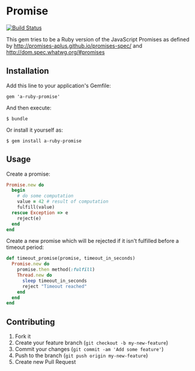 # Promise

[![Build Status](https://travis-ci.org/tobiashm/a-ruby-promise.png?branch=master)](https://travis-ci.org/tobiashm/a-ruby-promise)

This gem tries to be a Ruby version of the JavaScript Promises as defined by
http://promises-aplus.github.io/promises-spec/ and http://dom.spec.whatwg.org/#promises

## Installation

Add this line to your application's Gemfile:

    gem 'a-ruby-promise'

And then execute:

    $ bundle

Or install it yourself as:

    $ gem install a-ruby-promise

## Usage

Create a promise:
```ruby
Promise.new do
  begin
    # do some computation
    value = 42 # result of computation
    fulfill(value)
  rescue Exception => e
    reject(e)
  end
end
```

Create a new promise which will be rejected if it isn't fulfilled before a timeout period:
```ruby
def timeout_promise(promise, timeout_in_seconds)
  Promise.new do
    promise.then method(:fulfill)
    Thread.new do
      sleep timeout_in_seconds
      reject "Timeout reached"
    end
  end
end
```

## Contributing

1. Fork it
2. Create your feature branch (`git checkout -b my-new-feature`)
3. Commit your changes (`git commit -am 'Add some feature'`)
4. Push to the branch (`git push origin my-new-feature`)
5. Create new Pull Request
